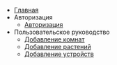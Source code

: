 - [Главная](/)
- Авторизация
    - [Авторизация](authorization/authorization.md)
- Пользовательское руководство
    - [Добавление комнат](creating-your-home/creating-room.md)
    - [Добавление растений](creating-your-home/creating-plants.md)
    - [Добавление устройств](creating-your-home/adding-devices.md)
